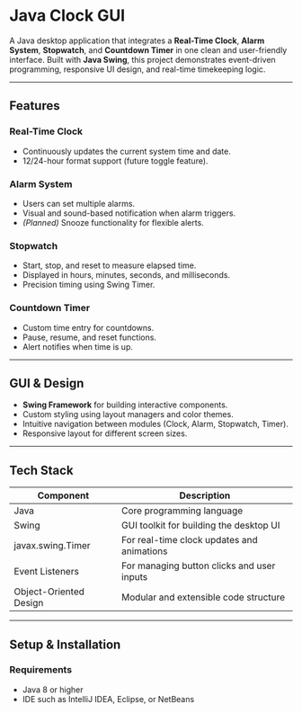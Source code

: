 # Java Clock GUI

A Java desktop application that integrates a **Real-Time Clock**, **Alarm System**, **Stopwatch**, and **Countdown Timer** in one clean and user-friendly interface. Built with **Java Swing**, this project demonstrates event-driven programming, responsive UI design, and real-time timekeeping logic.

---

## Features

### Real-Time Clock
- Continuously updates the current system time and date.
- 12/24-hour format support (future toggle feature).

### Alarm System
- Users can set multiple alarms.
- Visual and sound-based notification when alarm triggers.
- *(Planned)* Snooze functionality for flexible alerts.

### Stopwatch
- Start, stop, and reset to measure elapsed time.
- Displayed in hours, minutes, seconds, and milliseconds.
- Precision timing using Swing Timer.

### Countdown Timer
- Custom time entry for countdowns.
- Pause, resume, and reset functions.
- Alert notifies when time is up.

---

## GUI & Design

- **Swing Framework** for building interactive components.
- Custom styling using layout managers and color themes.
- Intuitive navigation between modules (Clock, Alarm, Stopwatch, Timer).
- Responsive layout for different screen sizes.

---

## Tech Stack

| Component           | Description                                |
|---------------------|--------------------------------------------|
| Java                | Core programming language                  |
| Swing               | GUI toolkit for building the desktop UI    |
| javax.swing.Timer   | For real-time clock updates and animations |
| Event Listeners     | For managing button clicks and user inputs |
| Object-Oriented Design | Modular and extensible code structure  |

---

## Setup & Installation

### Requirements
- Java 8 or higher
- IDE such as IntelliJ IDEA, Eclipse, or NetBeans

